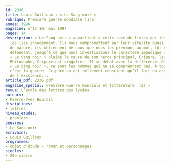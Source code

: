 ```yaml
---
id: 2336
title: Louis Guilloux : « Le Sang noir »
rubrique: Première guerre mondiale [1re]
annee: 1996
magazine: n°13 1er mai 1997
pages: 14
description: « Le Sang noir » appartient à cette race de livres qui interdisent qu’on
  les lise innocemment. Ils nous compromettent par leur vitalité quasi autonome. Équivoques
  de nature, ils obtiennent de nous que nous les prenions au mot, fût-ce à notre corps
  défendant, jusqu’à ce que nous investissions le caractère impudique de leur sens.
  « Le Sang noir » plaide la cause de son héros principal, Cripure, lequel est philosophe.
  Philosophe, Cripure est singulier. Il se débat avec la différence. De fait, dans
  « Le Sang noir », ce sont les hommes qui ne se comprennent pas. À tous les niveaux,
  c’est la guerre. Cripure en est tellement conscient qu’il fait du conflit la norme
  de l’existence...
article_pdf: 2336.pdf
magazine_special: Première Guerre mondiale et littérature  (2) »
revue: L’école des lettres des lycées
auteurs:
- Pierre-Yves Bourdil
disciplines:
- lettres
niveau_etudes:
- première
oeuvres:
- Le Sang noir
ecrivains:
- Louis Guilloux
programmes:
- objet d’étude - roman et personnages
siecles:
- 20e siècle
---
```

